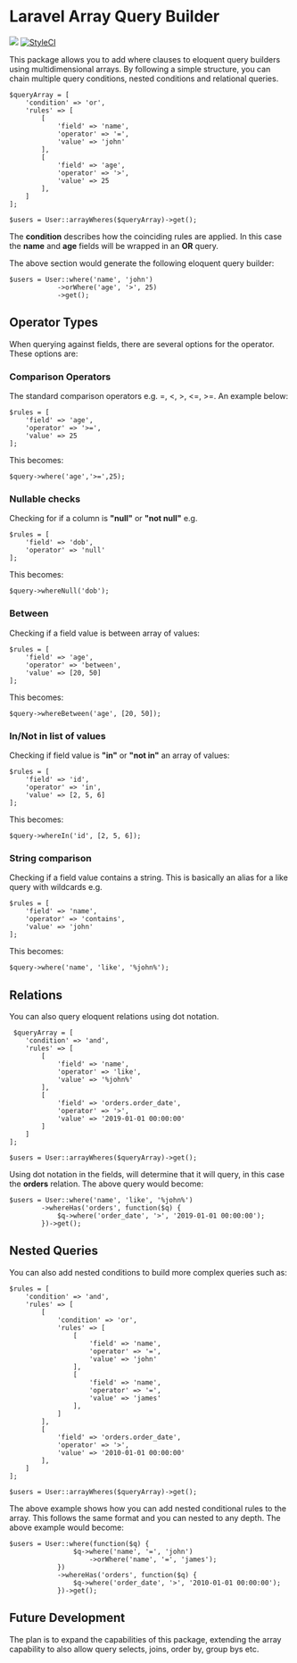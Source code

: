 # Laravel Array Query Builder

![](https://github.com/Red-Fern/laravel-array-query-builder/workflows/Run%20PHP%20Tests/badge.svg)
[![StyleCI](https://styleci.io/repos/225727963/shield)](https://styleci.io/repos/225727963)

This package allows you to add where clauses to eloquent query builders using multidimensional arrays. By following a simple structure, you can chain multiple query conditions, nested conditions and relational queries. 

```
$queryArray = [
    'condition' => 'or',
    'rules' => [
        [
            'field' => 'name',
            'operator' => '=',
            'value' => 'john'
        ],
        [
            'field' => 'age',
            'operator' => '>',
            'value' => 25
        ],
    ]
];

$users = User::arrayWheres($queryArray)->get();
```
The **condition** describes how the coinciding rules are applied. In this case the **name** and **age** fields will be wrapped in an **OR** query.

The above section would generate the following eloquent query builder:
```
$users = User::where('name', 'john')
            ->orWhere('age', '>', 25)
            ->get();
```

## Operator Types
When querying against fields, there are several options for the operator. These options are:

### Comparison Operators
The standard comparison operators e.g. =, <, >, <=, >=. An example below:
```
$rules = [
    'field' => 'age',
    'operator' => '>=',
    'value' => 25
];
```
This becomes:
```
$query->where('age','>=',25);
```

### Nullable checks
Checking for if a column is **"null"** or **"not null"** e.g.
```
$rules = [
    'field' => 'dob',
    'operator' => 'null'
];
```
This becomes:
```
$query->whereNull('dob');
```

### Between 
Checking if a field value is between array of values:
```
$rules = [
    'field' => 'age',
    'operator' => 'between',
    'value' => [20, 50]
];
```
This becomes:
```
$query->whereBetween('age', [20, 50]);
```

### In/Not in list of values
Checking if field value is **"in"** or **"not in"**  an array of values:
```
$rules = [
    'field' => 'id',
    'operator' => 'in',
    'value' => [2, 5, 6]
];
```
This becomes:
```
$query->whereIn('id', [2, 5, 6]);
```

### String comparison
Checking if a field value contains a string. This is basically an alias for a like query with wildcards e.g.
```
$rules = [
    'field' => 'name',
    'operator' => 'contains',
    'value' => 'john'
];
```
This becomes:
```
$query->where('name', 'like', '%john%');
```


## Relations
You can also query eloquent relations using dot notation.
```
 $queryArray = [
    'condition' => 'and',
    'rules' => [
        [
            'field' => 'name',
            'operator' => 'like',
            'value' => '%john%'
        ],
        [
            'field' => 'orders.order_date',
            'operator' => '>',
            'value' => '2019-01-01 00:00:00'
        ]
    ]
];

$users = User::arrayWheres($queryArray)->get();
```
Using dot notation in the fields, will determine that it will query, in this case the **orders** relation. The above query would become:

```
$users = User::where('name', 'like', '%john%')
        ->whereHas('orders', function($q) {
            $q->where('order_date', '>', '2019-01-01 00:00:00');
        })->get();
```

## Nested Queries
You can also add nested conditions to build more complex queries such as:

```
$rules = [
    'condition' => 'and',
    'rules' => [
        [
            'condition' => 'or',
            'rules' => [
                [
                    'field' => 'name',
                    'operator' => '=',
                    'value' => 'john'
                ],
                [
                    'field' => 'name',
                    'operator' => '=',
                    'value' => 'james'
                ],
            ]
        ],
        [
            'field' => 'orders.order_date',
            'operator' => '>',
            'value' => '2010-01-01 00:00:00'
        ],
    ]
];

$users = User::arrayWheres($queryArray)->get();
```

The above example shows how you can add nested conditional rules to the array. This follows the same format and you can nested to any depth. The above example would become:

```
$users = User::where(function($q) {
                $q->where('name', '=', 'john')
                    ->orWhere('name', '=', 'james');
            })
            ->whereHas('orders', function($q) {
                $q->where('order_date', '>', '2010-01-01 00:00:00');
            })->get();
```

## Future Development
The plan is to expand the capabilities of this package, extending the array capability to also allow query selects, joins, order by, group bys etc.

